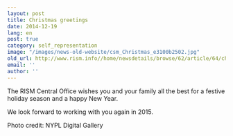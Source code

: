 ```yaml
---
layout: post
title: Christmas greetings
date: 2014-12-19
lang: en
post: true
category: self_representation
image: "/images/news-old-website/csm_Christmas_e3100b2502.jpg"
old_url: http://www.rism.info//home/newsdetails/browse/62/article/64/christmas-greetings.html
email: ''
author: ''
---
```



The RISM Central Office wishes you and your family all the best for a festive holiday season and a happy New Year.



We look forward to working with you again in 2015.





Photo credit: NYPL Digital Gallery